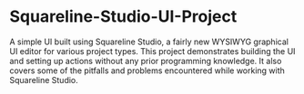 # Squareline-Studio-UI-Project
A simple UI built using Squareline Studio, a fairly new WYSIWYG graphical UI editor for various project types. This project demonstrates building the UI and setting up actions without any prior programming knowledge. It also covers some of the pitfalls and problems encountered while working with Squareline Studio.

